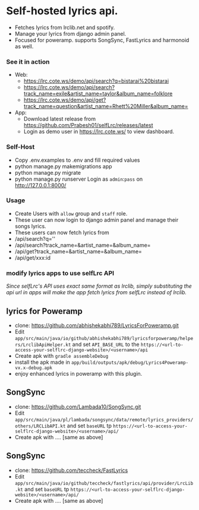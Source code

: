 # Self-hosted lyrics api.
- Fetches lyrics from lrclib.net and spotify.
- Manage your lyrics from django admin panel.
- Focused for poweramp. supports SongSync, FastLyrics and harmonoid as well.

### See it in action
- Web:
  - https://lrc.cote.ws/demo/api/search?q=bistarai%20bistarai
  - https://lrc.cote.ws/demo/api/search?track_name=exile&artist_name=taylor&album_name=folklore
  - https://lrc.cote.ws/demo/api/get?track_name=question&artist_name=Rhett%20Miller&album_name=
- App:
  - Download latest release from https://github.com/Prabesh01/selfLrc/releases/latest
  - Login as demo user in https://lrc.cote.ws/ to view dashboard. 

### Self-Host
- Copy .env.examples to .env and fill required values
- python manage.py makemigrations app
- python manage.py migrate
- python manage.py runserver
Login as `admin`:`pass` on http://127.0.0.1:8000/

### Usage
- Create Users with `allow` group and `staff` role.
- These user can now login to django admin panel and manage their songs lyrics.
- These users can now fetch lyrics from
 - /api/search?q=''
 - /api/search?track_name=&artist_name=&album_name=
 - /api/get?track_name=&artist_name=&album_name=
 - /api/get/xxx:id

 ### modify lyrics apps to use selfLrc API

_Since selfLrc's API uses exact same format as lrclib, simply substituting the api url in apps will make the app fetch lyrics from selfLrc instead of lrclib._

 ## lyrics for Poweramp
 - clone: https://github.com/abhishekabhi789/LyricsForPoweramp.git
 - Edit `app/src/main/java/io/github/abhishekabhi789/lyricsforpoweramp/helpers/LrclibApiHelper.kt` and set `API_BASE_URL` to the `https://<url-to-access-your-selflrc-django-website>/<username>/api`
 - Create apk with `gradle assembleDebug`
 - install the apk made in `app/build/outputs/apk/debug/Lyrics4Poweramp-vx.x-debug.apk`
 - enjoy enhanced lyrics in poweramp with this plugin.
 
 ## SongSync
 - clone: https://github.com/Lambada10/SongSync.git
 - Edit `app/src/main/java/pl/lambada/songsync/data/remote/lyrics_providers/others/LRCLibAPI.kt` and set `baseURL` tp `https://<url-to-access-your-selflrc-django-website>/<username>/api/` 
 - Create apk with .... [same as above]

 ## SongSync
 - clone: https://github.com/teccheck/FastLyrics
 - Edit `app/src/main/java/io/github/teccheck/fastlyrics/api/provider/LrcLib.kt` and set `baseURL` tp `https://<url-to-access-your-selflrc-django-website>/<username>/api/` 
 - Create apk with .... [same as above]
